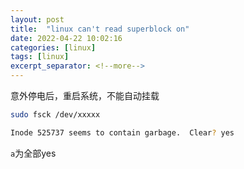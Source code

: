```yaml
---
layout: post
title:  "linux can't read superblock on"
date: 2022-04-22 10:02:16
categories: [linux]
tags: [linux]
excerpt_separator: <!--more-->
---
```

意外停电后，重启系统，不能自动挂载
<!--more-->

```bash
sudo fsck /dev/xxxxx

Inode 525737 seems to contain garbage.  Clear? yes
```
`a`为全部yes
